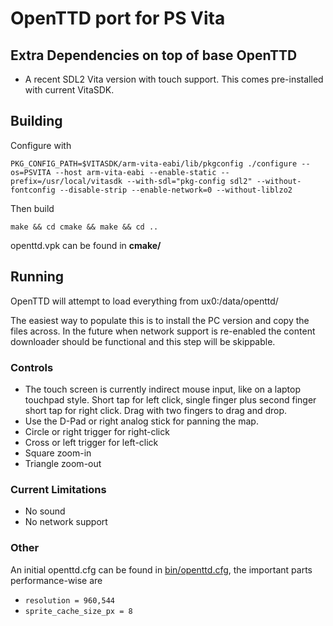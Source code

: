 # OpenTTD port for PS Vita

## Extra Dependencies on top of base OpenTTD
 - A recent SDL2 Vita version with touch support. This comes pre-installed with current VitaSDK.

## Building
Configure with

```
PKG_CONFIG_PATH=$VITASDK/arm-vita-eabi/lib/pkgconfig ./configure --os=PSVITA --host arm-vita-eabi --enable-static --prefix=/usr/local/vitasdk --with-sdl="pkg-config sdl2" --without-fontconfig --disable-strip --enable-network=0 --without-liblzo2
```

Then build

```
make && cd cmake && make && cd ..
```

openttd.vpk can be found in __cmake/__

## Running
OpenTTD will attempt to load everything from ux0:/data/openttd/

The easiest way to populate this is to install the PC version and copy the files across. In the future when network support is re-enabled the content downloader should be functional and this step will be skippable.

### Controls
 - The touch screen is currently indirect mouse input, like on a laptop touchpad style. Short tap for left click, single finger plus second finger short tap for right click. Drag with two fingers to drag and drop.
 - Use the D-Pad or right analog stick for panning the map.
 - Circle or right trigger for right-click
 - Cross or left trigger for left-click
 - Square zoom-in
 - Triangle zoom-out

### Current Limitations
 - No sound
 - No network support

### Other
An initial openttd.cfg can be found in [bin/openttd.cfg](https://github.com/angguss/OpenTTD-vita/blob/master/bin/openttd.cfg), the important parts performance-wise are
 - `resolution = 960,544`
 - `sprite_cache_size_px = 8`
